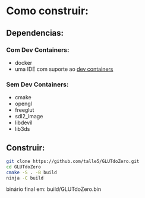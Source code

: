 # Como construir:

## Dependencias:

### Com Dev Containers:

* docker
* uma IDE com suporte ao [dev containers](https://containers.dev/)

### Sem Dev Containers:

* cmake
* opengl
* freeglut
* sdl2_image
* libdevil
* lib3ds

## Construir:

```sh
git clone https://github.com/talle5/GLUTdoZero.git
cd GLUTdoZero
cmake -S . -B build
ninja -C build
```

binário final em: build/GLUTdoZero.bin
